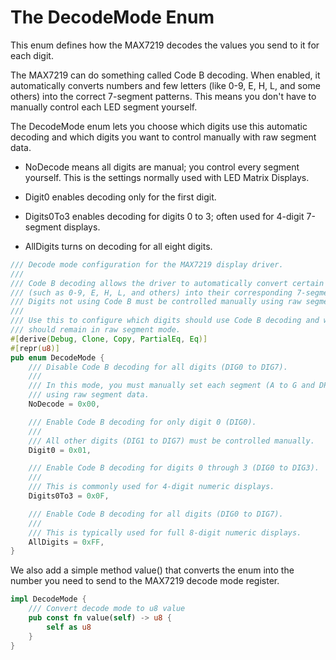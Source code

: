 
# The DecodeMode Enum

This enum defines how the MAX7219 decodes the values you send to it for each digit.

The MAX7219 can do something called Code B decoding. When enabled, it automatically converts numbers and few letters (like 0-9, E, H, L, and some others) into the correct 7-segment patterns. This means you don't have to manually control each LED segment yourself.

The DecodeMode enum lets you choose which digits use this automatic decoding and which digits you want to control manually with raw segment data.

- NoDecode means all digits are manual; you control every segment yourself. This is the settings normally used with LED Matrix Displays.

- Digit0 enables decoding only for the first digit.

- Digits0To3 enables decoding for digits 0 to 3; often used for 4-digit 7-segment displays.

- AllDigits turns on decoding for all eight digits.

```rust
/// Decode mode configuration for the MAX7219 display driver.
///
/// Code B decoding allows the driver to automatically convert certain values
/// (such as 0-9, E, H, L, and others) into their corresponding 7-segment patterns.
/// Digits not using Code B must be controlled manually using raw segment data.
///
/// Use this to configure which digits should use Code B decoding and which
/// should remain in raw segment mode.
#[derive(Debug, Clone, Copy, PartialEq, Eq)]
#[repr(u8)]
pub enum DecodeMode {
    /// Disable Code B decoding for all digits (DIG0 to DIG7).
    ///
    /// In this mode, you must manually set each segment (A to G and DP)
    /// using raw segment data.
    NoDecode = 0x00,

    /// Enable Code B decoding for only digit 0 (DIG0).
    ///
    /// All other digits (DIG1 to DIG7) must be controlled manually.
    Digit0 = 0x01,

    /// Enable Code B decoding for digits 0 through 3 (DIG0 to DIG3).
    ///
    /// This is commonly used for 4-digit numeric displays.
    Digits0To3 = 0x0F,

    /// Enable Code B decoding for all digits (DIG0 to DIG7).
    ///
    /// This is typically used for full 8-digit numeric displays.
    AllDigits = 0xFF,
}
```

We also add a simple method value() that converts the enum into the number you need to send to the MAX7219 decode mode register.

```rust
impl DecodeMode {
    /// Convert decode mode to u8 value
    pub const fn value(self) -> u8 {
        self as u8
    }
}
```
